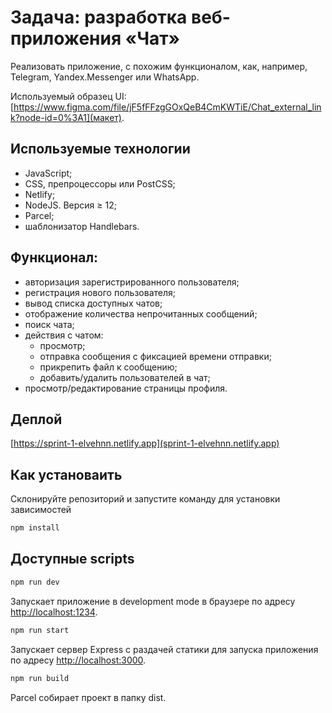 # Задача: разработка веб-приложения «Чат»

Реализовать приложение, с похожим функционалом, как, например, Telegram, Yandex.Messenger или WhatsApp.

Используемый образец UI: [https://www.figma.com/file/jF5fFFzgGOxQeB4CmKWTiE/Chat_external_link?node-id=0%3A1](макет).

## Используемые технологии

- JavaScript;
- CSS, препроцессоры или PostCSS;
- Netlify;
- NodeJS. Версия ≥ 12;
- Parcel;
- шаблонизатор Handlebars.

## Функционал:

- авторизация зарегистрированного пользователя;
- регистрация нового пользователя;
- вывод списка доступных чатов;
- отображение количества непрочитанных сообщений;
- поиск чата;
- действия с чатом:
  - просмотр;
  - отправка сообщения с фиксацией времени отправки;
  - прикрепить файл к сообщению;
  - добавить/удалить пользователей в чат;
- просмотр/редактирование страницы профиля.

## Деплой 
[https://sprint-1-elvehnn.netlify.app](sprint-1-elvehnn.netlify.app)

## Как установаить

Склонируйте репозиторий и запустите команду для установки зависимостей

```bash
npm install
```

## Доступные scripts

```bash
npm run dev
```

Запускает приложение в development mode в браузере по адресу [http://localhost:1234](http://localhost:1234).

```bash
npm run start
```

Запускает сервер Express с раздачей статики для запуска приложения по адресу [http://localhost:3000](http://localhost:3000).

```bash
npm run build
```

Parcel собирает проект в папку dist.
